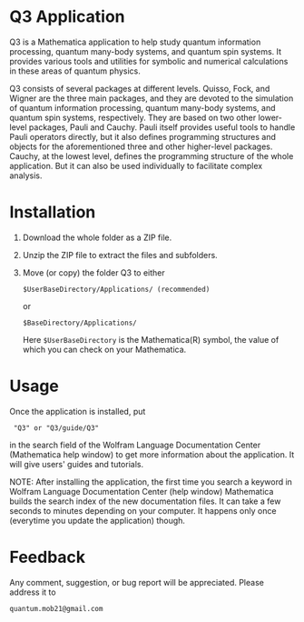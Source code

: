 # Q3 Application

Q3 is a Mathematica application to help study quantum information processing, quantum many-body systems, and quantum spin systems. It provides various tools and utilities for symbolic and numerical calculations in these areas of quantum physics.

Q3 consists of several packages at different levels. Quisso, Fock, and Wigner are the three main packages, and they are devoted to the simulation of quantum information processing, quantum many-body systems, and quantum spin systems, respectively. They are based on two other lower-level packages, Pauli and Cauchy. Pauli itself provides useful tools to handle Pauli operators directly, but it also defines programming structures and objects for the aforementioned three and other higher-level packages. Cauchy, at the lowest level, defines the programming structure of the whole application. But it can also be used individually to facilitate complex analysis.

# Installation

1. Download the whole folder as a ZIP file.

2. Unzip the ZIP file to extract the files and subfolders.

3. Move (or copy) the folder Q3 to either

   ```
   $UserBaseDirectory/Applications/ (recommended)
   ```

   or
   
   ```
   $BaseDirectory/Applications/
   ```

   Here `$UserBaseDirectory` is the Mathematica(R) symbol, the value of which you can check on your Mathematica.

# Usage

Once the application is installed, put

     "Q3" or "Q3/guide/Q3"

in the search field of the Wolfram Language Documentation Center (Mathematica help window) to get more information about the application. It will give users' guides and tutorials.

NOTE: After installing the application, the first time you search a keyword in Wolfram Language Documentation Center (help window) Mathematica builds the search index of the new documentation files. It can take a few seconds to minutes depending on your computer. It happens only once (everytime you update the application) though.


# Feedback

Any comment, suggestion, or bug report will be appreciated. Please address it to

    quantum.mob21@gmail.com

